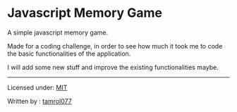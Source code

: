 # Javascript Memory Game

A simple javascript memory game.

Made for a coding challenge, in order to see how much it took me to code the basic functionalities of the application.

I will add some new stuff and improve the existing functionalities maybe.

---

Licensed under: [MIT](LICENSE)

Written by : [tamrol077](https://github.com/tamrol077)
